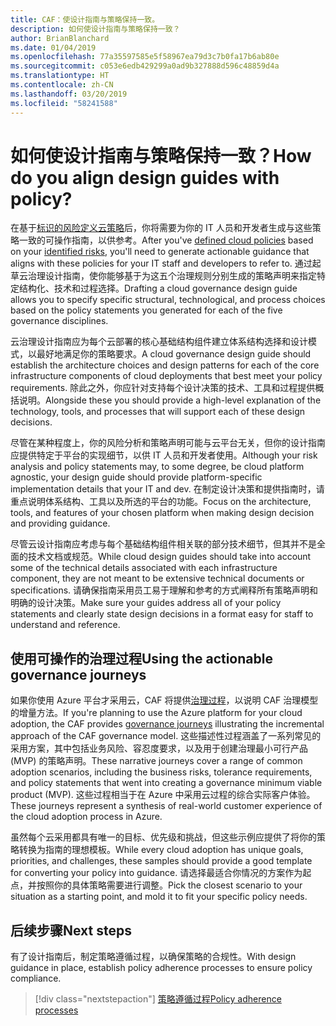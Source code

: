 ```yaml
---
title: CAF：使设计指南与策略保持一致。
description: 如何使设计指南与策略保持一致？
author: BrianBlanchard
ms.date: 01/04/2019
ms.openlocfilehash: 77a35597585e5f58967ea79d3c7b0fa17b6ab80e
ms.sourcegitcommit: c053e6edb429299a0ad9b327888d596c48859d4a
ms.translationtype: HT
ms.contentlocale: zh-CN
ms.lasthandoff: 03/20/2019
ms.locfileid: "58241588"
---
```

<!---
I've established policies. How to help developers adopt these policies?
Draft an architecture design guide.

[Aspirational statement] If you're using Azure, you can use one of ours as a starting point. The choose one of the following 6 as a starting point and mold it to fit your policies.
--->

<!-- markdownlint-disable MD026 -->

# <a name="how-do-you-align-design-guides-with-policy"></a><span data-ttu-id="e2ecb-103">如何使设计指南与策略保持一致？</span><span class="sxs-lookup"><span data-stu-id="e2ecb-103">How do you align design guides with policy?</span></span>

<span data-ttu-id="e2ecb-104">在基于[标识的风险](define-policy.md)[定义云策略](understanding-business-risk.md)后，你将需要为你的 IT 人员和开发者生成与这些策略一致的可操作指南，以供参考。</span><span class="sxs-lookup"><span data-stu-id="e2ecb-104">After you've [defined cloud policies](define-policy.md) based on your [identified risks](understanding-business-risk.md), you'll need to generate actionable guidance that aligns with these policies for your IT staff and developers to refer to.</span></span> <span data-ttu-id="e2ecb-105">通过起草云治理设计指南，使你能够基于为这五个治理规则分别生成的策略声明来指定特定结构化、技术和过程选择。</span><span class="sxs-lookup"><span data-stu-id="e2ecb-105">Drafting a cloud governance design guide allows you to specify specific structural, technological, and process choices based on the policy statements you generated for each of the five governance disciplines.</span></span>

<span data-ttu-id="e2ecb-106">云治理设计指南应为每个云部署的核心基础结构组件建立体系结构选择和设计模式，以最好地满足你的策略要求。</span><span class="sxs-lookup"><span data-stu-id="e2ecb-106">A cloud governance design guide should establish the architecture choices and design patterns for each of the core infrastructure components of cloud deployments that best meet your policy requirements.</span></span> <span data-ttu-id="e2ecb-107">除此之外，你应针对支持每个设计决策的技术、工具和过程提供概括说明。</span><span class="sxs-lookup"><span data-stu-id="e2ecb-107">Alongside these you should provide a high-level explanation of the technology, tools, and processes that will support each of these design decisions.</span></span>

<span data-ttu-id="e2ecb-108">尽管在某种程度上，你的风险分析和策略声明可能与云平台无关，但你的设计指南应提供特定于平台的实现细节，以供 IT 人员和开发者使用。</span><span class="sxs-lookup"><span data-stu-id="e2ecb-108">Although your risk analysis and policy statements may, to some degree, be cloud platform agnostic, your design guide should provide platform-specific implementation details that your IT and dev.</span></span> <span data-ttu-id="e2ecb-109">在制定设计决策和提供指南时，请重点说明体系结构、工具以及所选的平台的功能。</span><span class="sxs-lookup"><span data-stu-id="e2ecb-109">Focus on the architecture, tools, and features of your chosen platform when making design decision and providing guidance.</span></span>

<span data-ttu-id="e2ecb-110">尽管云设计指南应考虑与每个基础结构组件相关联的部分技术细节，但其并不是全面的技术文档或规范。</span><span class="sxs-lookup"><span data-stu-id="e2ecb-110">While cloud design guides should take into account some of the technical details associated with each infrastructure component, they are not meant to be extensive technical documents or specifications.</span></span> <span data-ttu-id="e2ecb-111">请确保指南采用员工易于理解和参考的方式阐释所有策略声明和明确的设计决策。</span><span class="sxs-lookup"><span data-stu-id="e2ecb-111">Make sure your guides address all of your policy statements and clearly state design decisions in a format easy for staff to understand and reference.</span></span>

<!-- markdownlint-enable MD033 -->

## <a name="using-the-actionable-governance-journeys"></a><span data-ttu-id="e2ecb-112">使用可操作的治理过程</span><span class="sxs-lookup"><span data-stu-id="e2ecb-112">Using the actionable governance journeys</span></span>

<span data-ttu-id="e2ecb-113">如果你使用 Azure 平台才采用云，CAF 将提供[治理过程](../journeys/overview.md)，以说明 CAF 治理模型的增量方法。</span><span class="sxs-lookup"><span data-stu-id="e2ecb-113">If you're planning to use the Azure platform for your cloud adoption, the CAF provides [governance journeys](../journeys/overview.md) illustrating the incremental approach of the CAF governance model.</span></span> <span data-ttu-id="e2ecb-114">这些描述性过程涵盖了一系列常见的采用方案，其中包括业务风险、容忍度要求，以及用于创建治理最小可行产品 (MVP) 的策略声明。</span><span class="sxs-lookup"><span data-stu-id="e2ecb-114">These narrative journeys cover a range of common adoption scenarios, including the business risks, tolerance requirements, and policy statements that went into creating a governance minimum viable product (MVP).</span></span> <span data-ttu-id="e2ecb-115">这些过程相当于在 Azure 中采用云过程的综合实际客户体验。</span><span class="sxs-lookup"><span data-stu-id="e2ecb-115">These journeys represent a synthesis of real-world customer experience of the cloud adoption process in Azure.</span></span>

<span data-ttu-id="e2ecb-116">虽然每个云采用都具有唯一的目标、优先级和挑战，但这些示例应提供了将你的策略转换为指南的理想模板。</span><span class="sxs-lookup"><span data-stu-id="e2ecb-116">While every cloud adoption has unique goals, priorities, and challenges, these samples should provide a good template for converting your policy into guidance.</span></span> <span data-ttu-id="e2ecb-117">请选择最适合你情况的方案作为起点，并按照你的具体策略需要进行调整。</span><span class="sxs-lookup"><span data-stu-id="e2ecb-117">Pick the closest scenario to your situation as a starting point, and mold it to fit your specific policy needs.</span></span>

## <a name="next-steps"></a><span data-ttu-id="e2ecb-118">后续步骤</span><span class="sxs-lookup"><span data-stu-id="e2ecb-118">Next steps</span></span>

<span data-ttu-id="e2ecb-119">有了设计指南后，制定策略遵循过程，以确保策略的合规性。</span><span class="sxs-lookup"><span data-stu-id="e2ecb-119">With design guidance in place, establish policy adherence processes to ensure policy compliance.</span></span>

> [!div class="nextstepaction"]
> [<span data-ttu-id="e2ecb-120">策略遵循过程</span><span class="sxs-lookup"><span data-stu-id="e2ecb-120">Policy adherence processes</span></span>](processes.md)